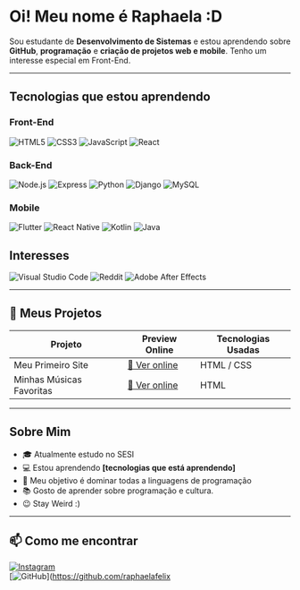 # Oi! Meu nome é Raphaela :D

Sou estudante de **Desenvolvimento de Sistemas** e estou aprendendo sobre **GitHub**, **programação** e **criação de projetos web e mobile**. Tenho um interesse especial em Front-End.

---

## Tecnologias que estou aprendendo

### Front-End
![HTML5](https://img.shields.io/badge/-HTML5-E34F26?style=flat-square&logo=html5&logoColor=white)
![CSS3](https://img.shields.io/badge/-CSS3-1572B6?style=flat-square&logo=css3)
![JavaScript](https://img.shields.io/badge/-JavaScript-F7DF1E?style=flat-square&logo=javascript&logoColor=black)
![React](https://img.shields.io/badge/-React-61DAFB?style=flat-square&logo=react&logoColor=black)

### Back-End
![Node.js](https://img.shields.io/badge/-Node.js-339933?style=flat-square&logo=node.js&logoColor=white)
![Express](https://img.shields.io/badge/-Express-000000?style=flat-square&logo=express&logoColor=white)
![Python](https://img.shields.io/badge/-Python-3776AB?style=flat-square&logo=python&logoColor=white)
![Django](https://img.shields.io/badge/-Django-092E20?style=flat-square&logo=django&logoColor=white)
![MySQL](https://img.shields.io/badge/-MySQL-4479A1?style=flat-square&logo=mysql&logoColor=white)

### Mobile
![Flutter](https://img.shields.io/badge/-Flutter-02569B?style=flat-square&logo=flutter&logoColor=white)
![React Native](https://img.shields.io/badge/-React_Native-61DAFB?style=flat-square&logo=react&logoColor=black)
![Kotlin](https://img.shields.io/badge/-Kotlin-0095D5?style=flat-square&logo=kotlin&logoColor=white)
![Java](https://img.shields.io/badge/-Java-007396?style=flat-square&logo=java&logoColor=white)

## Interesses 
![Visual Studio Code](https://img.shields.io/badge/Visual%20Studio%20Code-0078d7.svg?style=for-the-badge&logo=visual-studio-code&logoColor=white)
![Reddit](https://img.shields.io/badge/Reddit-FF4500?style=for-the-badge&logo=reddit&logoColor=white)
![Adobe After Effects](https://img.shields.io/badge/Adobe%20After%20Effects-9999FF.svg?style=for-the-badge&logo=Adobe%20After%20Effects&logoColor=white)

---

## 🚀 Meus Projetos

| Projeto               | Preview Online                        | Tecnologias Usadas        |
|-----------------------|-------------------------------------|--------------------------|
| Meu Primeiro Site | [🔗 Ver online]([https://seu-link.com](https://github.com/raphaelafelix/-wfelixaraujo)) | HTML / CSS  |
| Minhas Músicas Favoritas | [🔗 Ver online]([https://seu-link.com](https://github.com/raphaelafelix/DesafioMusica)) | HTML |


---

## Sobre Mim

- 🎓 Atualmente estudo no SESI
- 💻 Estou aprendendo **[tecnologias que está aprendendo]**
- 🎯 Meu objetivo é dominar todas a linguagens de programação
- 📚 Gosto de aprender sobre programação e cultura.
- 😉 Stay Weird :)
---

## 📫 Como me encontrar

[![Instagram](https://img.shields.io/badge/-Instagram-E4405F?style=flat-square&logo=instagram&logoColor=white)](https://instagram.com/wfelixaraujo)  
[![GitHub](https://img.shields.io/badge/-GitHub-181717?style=flat-square&logo=github&logoColor=white)](https://github.com/raphaelafelix
